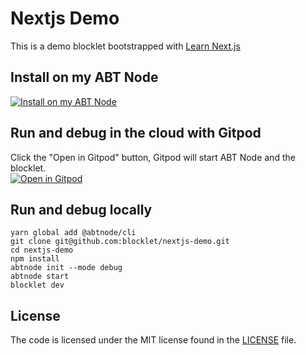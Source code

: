 # Nextjs Demo

This is a demo blocklet bootstrapped with [Learn Next.js](https://nextjs.org/learn)

## Install on my ABT Node

[![Install on my ABT Node](https://raw.githubusercontent.com/blocklet/development-guide/main/assets/install_on_abtnode.svg)](https://install.arcblock.io/?action=blocklet-install&meta_url=https%3A%2F%2Fgithub.com%2Fblocklet%2Fnextjs-demo%2Freleases%2Fdownload%2F1.0.1%2Fblocklet.json)

## Run and debug in the cloud with Gitpod

Click the "Open in Gitpod" button, Gitpod will start ABT Node and the blocklet.<br>[![Open in Gitpod](https://gitpod.io/button/open-in-gitpod.svg)](https://gitpod.io/#https://github.com/blocklet/nextjs-demo)

## Run and debug locally

```shell
yarn global add @abtnode/cli
git clone git@github.com:blocklet/nextjs-demo.git
cd nextjs-demo
npm install
abtnode init --mode debug
abtnode start
blocklet dev
```

## License

The code is licensed under the MIT license found in the
[LICENSE](LICENSE) file.
